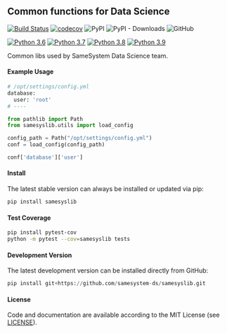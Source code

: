 ## Common functions for Data Science

[![Build Status](https://travis-ci.org/samesystem-ds/samesyslib.svg?branch=master)](https://travis-ci.org/samesystem-ds/samesyslib) 
[![codecov](https://codecov.io/gh/samesystem-ds/samesyslib/branch/master/graph/badge.svg?token=W6fJRyzkU2)](https://codecov.io/gh/samesystem-ds/samesyslib)
![PyPI](https://img.shields.io/pypi/v/samesyslib)
![PyPI - Downloads](https://img.shields.io/pypi/dm/samesyslib)
![GitHub](https://img.shields.io/github/license/samesystem-ds/samesyslib)

[![Python 3.6](https://img.shields.io/badge/python-3.6-blue.svg)](https://www.python.org/downloads/release/python-360/)
[![Python 3.7](https://img.shields.io/badge/python-3.7-blue.svg)](https://www.python.org/downloads/release/python-370/)
[![Python 3.8](https://img.shields.io/badge/python-3.8-blue.svg)](https://www.python.org/downloads/release/python-380/)
[![Python 3.9](https://img.shields.io/badge/python-3.9-blue.svg)](https://www.python.org/downloads/release/python-390/)

Common libs used by SameSystem Data Science team.

#### Example Usage

```python
# /opt/settings/config.yml
database:
  user: 'root'
# ----

from pathlib import Path
from samesyslib.utils import load_config

config_path = Path("/opt/settings/config.yml")
conf = load_config(config_path)

conf['database']['user']
```

#### Install

The latest stable version can always be installed or updated via pip:

```python
pip install samesyslib
```

#### Test Coverage

```bash
pip install pytest-cov
python -m pytest --cov=samesyslib tests
```

#### Development Version

The latest development version can be installed directly from GitHub:

```python
pip install git+https://github.com/samesystem-ds/samesyslib.git
```
 
#### License

Code and documentation are available according to the MIT License
(see [LICENSE](https://github.com/samesystem-ds/samesyslib/blob/master/LICENSE)).
